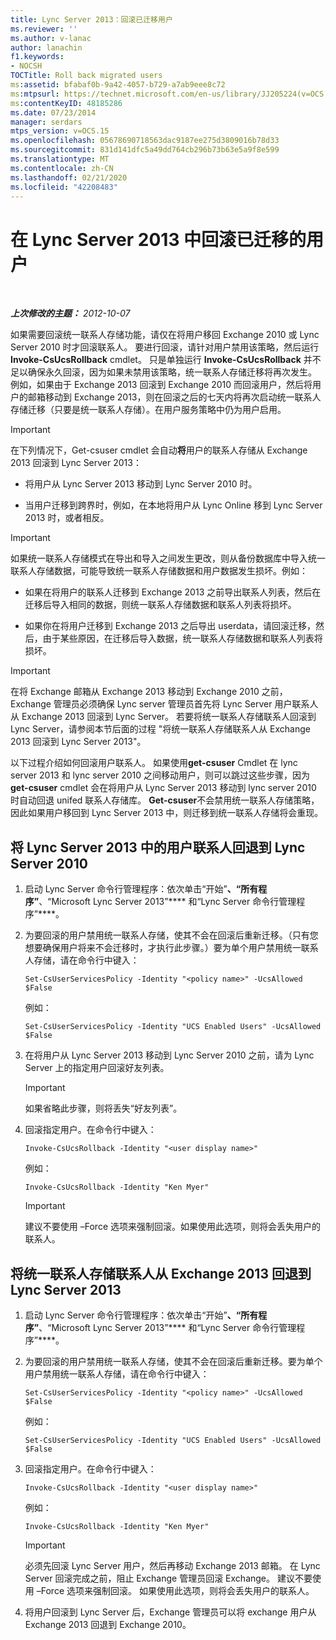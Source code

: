```yaml
---
title: Lync Server 2013：回滚已迁移用户
ms.reviewer: ''
ms.author: v-lanac
author: lanachin
f1.keywords:
- NOCSH
TOCTitle: Roll back migrated users
ms:assetid: bfabaf0b-9a42-4057-b729-a7ab9eee8c72
ms:mtpsurl: https://technet.microsoft.com/en-us/library/JJ205224(v=OCS.15)
ms:contentKeyID: 48185286
ms.date: 07/23/2014
manager: serdars
mtps_version: v=OCS.15
ms.openlocfilehash: 05678690718563dac9187ee275d3809016b78d33
ms.sourcegitcommit: 831d141dfc5a49dd764cb296b73b63e5a9f8e599
ms.translationtype: MT
ms.contentlocale: zh-CN
ms.lasthandoff: 02/21/2020
ms.locfileid: "42208483"
---
```

<div data-xmlns="http://www.w3.org/1999/xhtml">

<div class="topic" data-xmlns="http://www.w3.org/1999/xhtml" data-msxsl="urn:schemas-microsoft-com:xslt" data-cs="https://msdn.microsoft.com/">

<div data-asp="https://msdn2.microsoft.com/asp">

# <a name="roll-back-migrated-users-in-lync-server-2013"></a>在 Lync Server 2013 中回滚已迁移的用户

</div>

<div id="mainSection">

<div id="mainBody">

<span> </span>

_**上次修改的主题：** 2012-10-07_

如果需要回滚统一联系人存储功能，请仅在将用户移回 Exchange 2010 或 Lync Server 2010 时才回滚联系人。 要进行回滚，请针对用户禁用该策略，然后运行 **Invoke-CsUcsRollback** cmdlet。 只是单独运行 **Invoke-CsUcsRollback** 并不足以确保永久回滚，因为如果未禁用该策略，统一联系人存储迁移将再次发生。 例如，如果由于 Exchange 2013 回滚到 Exchange 2010 而回滚用户，然后将用户的邮箱移动到 Exchange 2013，则在回滚之后的七天内将再次启动统一联系人存储迁移（只要是统一联系人存储）。在用户服务策略中仍为用户启用。

<div>


> [!IMPORTANT]  
> 在下列情况下，Get-csuser cmdlet 会自动<STRONG>将</STRONG>用户的联系人存储从 Exchange 2013 回滚到 Lync Server 2013： 
> <UL>
> <LI>
> <P>将用户从 Lync Server 2013 移动到 Lync Server 2010 时。</P>
> <LI>
> <P>当用户迁移到跨界时，例如，在本地将用户从 Lync Online 移到 Lync Server 2013 时，或者相反。</P></LI></UL>



</div>

<div>


> [!IMPORTANT]  
> 如果统一联系人存储模式在导出和导入之间发生更改，则从备份数据库中导入统一联系人存储数据，可能导致统一联系人存储数据和用户数据发生损坏。例如： 
> <UL>
> <LI>
> <P>如果在将用户的联系人迁移到 Exchange 2013 之前导出联系人列表，然后在迁移后导入相同的数据，则统一联系人存储数据和联系人列表将损坏。</P>
> <LI>
> <P>如果你在将用户迁移到 Exchange 2013 之后导出 userdata，请回滚迁移，然后，由于某些原因，在迁移后导入数据，统一联系人存储数据和联系人列表将损坏。</P></LI></UL>



</div>

<div>


> [!IMPORTANT]  
> 在将 Exchange 邮箱从 Exchange 2013 移动到 Exchange 2010 之前，Exchange 管理员必须确保 Lync server 管理员首先将 Lync Server 用户联系人从 Exchange 2013 回滚到 Lync Server。 若要将统一联系人存储联系人回滚到 Lync Server，请参阅本节后面的过程 "将统一联系人存储联系人从 Exchange 2013 回滚到 Lync Server 2013"。



</div>

以下过程介绍如何回滚用户联系人。 如果使用**get-csuser** Cmdlet 在 lync server 2013 和 lync server 2010 之间移动用户，则可以跳过这些步骤，因为**get-csuser** cmdlet 会在将用户从 Lync Server 2013 移动到 lync server 2010 时自动回退 unifed 联系人存储库。 **Get-csuser**不会禁用统一联系人存储策略，因此如果用户移回到 Lync Server 2013 中，则迁移到统一联系人存储将会重现。

<div>

## <a name="to-roll-back-user-contacts-from-lync-server-2013-to-lync-server-2010"></a>将 Lync Server 2013 中的用户联系人回退到 Lync Server 2010

1.  启动 Lync Server 命令行管理程序：依次单击“开始”****、“所有程序”****、“Microsoft Lync Server 2013”**** 和“Lync Server 命令行管理程序”****。

2.  为要回滚的用户禁用统一联系人存储，使其不会在回滚后重新迁移。（只有您想要确保用户将来不会迁移时，才执行此步骤。）要为单个用户禁用统一联系人存储，请在命令行中键入：
    
        Set-CsUserServicesPolicy -Identity "<policy name>" -UcsAllowed $False
    
    例如：
    
        Set-CsUserServicesPolicy -Identity "UCS Enabled Users" -UcsAllowed $False

3.  在将用户从 Lync Server 2013 移动到 Lync Server 2010 之前，请为 Lync Server 上的指定用户回滚好友列表。
    
    <div>
    

    > [!IMPORTANT]  
    > 如果省略此步骤，则将丢失“好友列表”。

    
    </div>

4.  回滚指定用户。在命令行中键入：
    
        Invoke-CsUcsRollback -Identity "<user display name>"
    
    例如：
    
        Invoke-CsUcsRollback -Identity "Ken Myer"
    
    <div>
    

    > [!IMPORTANT]  
    > 建议不要使用 –Force 选项来强制回滚。如果使用此选项，则将会丢失用户的联系人。

    
    </div>

</div>

<div>

## <a name="to-roll-back-unified-contact-store-contacts-from-exchange-2013-to-lync-server-2013"></a>将统一联系人存储联系人从 Exchange 2013 回退到 Lync Server 2013

1.  启动 Lync Server 命令行管理程序：依次单击“开始”****、“所有程序”****、“Microsoft Lync Server 2013”**** 和“Lync Server 命令行管理程序”****。

2.  为要回滚的用户禁用统一联系人存储，使其不会在回滚后重新迁移。要为单个用户禁用统一联系人存储，请在命令行中键入：
    
        Set-CsUserServicesPolicy -Identity "<policy name>" -UcsAllowed $False
    
    例如：
    
        Set-CsUserServicesPolicy -Identity "UCS Enabled Users" -UcsAllowed $False

3.  回滚指定用户。在命令行中键入：
    
        Invoke-CsUcsRollback -Identity "<user display name>"
    
    例如：
    
        Invoke-CsUcsRollback -Identity "Ken Myer"
    
    <div>
    

    > [!IMPORTANT]  
    > 必须先回滚 Lync Server 用户，然后再移动 Exchange 2013 邮箱。 在 Lync Server 回滚完成之前，阻止 Exchange 管理员回滚 Exchange。 建议不要使用 –Force 选项来强制回滚。 如果使用此选项，则将会丢失用户的联系人。

    
    </div>

4.  将用户回滚到 Lync Server 后，Exchange 管理员可以将 exchange 用户从 Exchange 2013 回退到 Exchange 2010。

</div>

</div>

<span> </span>

</div>

</div>

</div>

